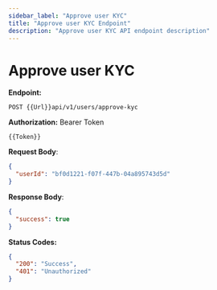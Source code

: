 ```yaml
---
sidebar_label: "Approve user KYC"
title: "Approve user KYC Endpoint"
description: "Approve user KYC API endpoint description"
---
```


# Approve user KYC

**Endpoint:**

```
POST {{Url}}api/v1/users/approve-kyc
```

**Authorization:** Bearer Token

```
{{Token}}
```

**Request Body**:

```json
{
  "userId": "bf0d1221-f07f-447b-04a895743d5d"
}
```

**Response Body**:

```json
{
  "success": true
}
```

**Status Codes:**

```json
{
  "200": "Success",
  "401": "Unauthorized"
}
```
